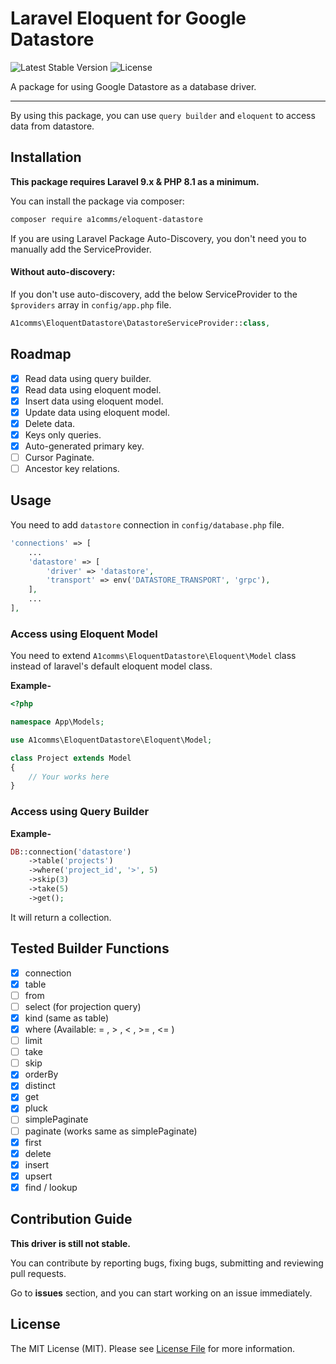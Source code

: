 # Laravel Eloquent for Google Datastore

![Latest Stable Version](https://poser.pugx.org/a1comms/eloquent-datastore/v)
![License](https://poser.pugx.org/a1comms/eloquent-datastore/license)

A package for using Google Datastore as a database driver.

---
By using this package, you can use `query builder` and `eloquent` to access data from datastore.

## Installation

**This package requires Laravel 9.x & PHP 8.1 as a minimum.**

You can install the package via composer:

```bash
composer require a1comms/eloquent-datastore
```

If you are using Laravel Package Auto-Discovery, you don't need you to manually add the ServiceProvider.

#### Without auto-discovery:

If you don't use auto-discovery, add the below ServiceProvider to the `$providers` array in `config/app.php` file.

```php
A1comms\EloquentDatastore\DatastoreServiceProvider::class,
```

## Roadmap
- [x] Read data using query builder.
- [x] Read data using eloquent model.
- [x] Insert data using eloquent model.
- [x] Update data using eloquent model.
- [x] Delete data.
- [x] Keys only queries.
- [x] Auto-generated primary key.
- [ ] Cursor Paginate.
- [ ] Ancestor key relations.

## Usage

You need to add `datastore` connection in `config/database.php` file.

```php
'connections' => [
    ...
    'datastore' => [
        'driver' => 'datastore',
        'transport' => env('DATASTORE_TRANSPORT', 'grpc'),
    ],
    ...
],
```

### Access using Eloquent Model

You need to extend `A1comms\EloquentDatastore\Eloquent\Model` class instead of laravel's default eloquent model class.

**Example-**
```php
<?php

namespace App\Models;

use A1comms\EloquentDatastore\Eloquent\Model;

class Project extends Model
{
    // Your works here
}

```

### Access using Query Builder

**Example-**
```php
DB::connection('datastore')
    ->table('projects')
    ->where('project_id', '>', 5)
    ->skip(3)
    ->take(5)
    ->get();
```
It will return a collection.

## Tested Builder Functions
- [x] connection
- [x] table
- [ ] from
- [ ] select (for projection query)
- [x] kind (same as table)
- [x] where (Available:  = , > , < , >= , <= )
- [ ] limit
- [ ] take
- [ ] skip
- [x] orderBy
- [x] distinct
- [x] get
- [x] pluck
- [ ] simplePaginate
- [ ] paginate (works same as simplePaginate)
- [x] first
- [x] delete
- [x] insert
- [x] upsert
- [x] find / lookup

## Contribution Guide

**This driver is still not stable.**

You can contribute by reporting bugs, fixing bugs, submitting and reviewing pull requests.

Go to **issues** section, and you can start working on an issue immediately.

## License

The MIT License (MIT). Please see [License File](LICENSE) for more information.